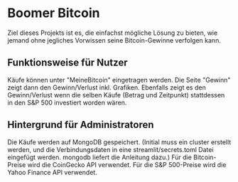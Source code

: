 # Boomer Bitcoin

Ziel dieses Projekts ist es, die einfachst mögliche Lösung zu bieten, wie jemand ohne jegliches Vorwissen seine Bitcoin-Gewinne verfolgen kann. 

## Funktionsweise für Nutzer

Käufe können unter "MeineBitcoin" eingetragen werden.
Die Seite "Gewinn" zeigt dann den Gewinn/Verlust inkl. Grafiken. Ebenfalls zeigt es den Gewinn/Verlust wenn die selben Käufe (Betrag und Zeitpunkt) stattdessen in den S&P 500 investiert worden wären.


## Hintergrund für Administratoren
Die Käufe werden auf MongoDB gespeichert. (Initial muss ein cluster erstellt werden, und die Verbindungsdaten in eine streamlit/secrets.toml Datei eingefügt werden. mongodb liefert die Anleitung dazu.)
Für die Bitcoin-Preise wird die CoinGecko API verwendet.
Für die S&P 500-Preise wird die Yahoo Finance API verwendet.
